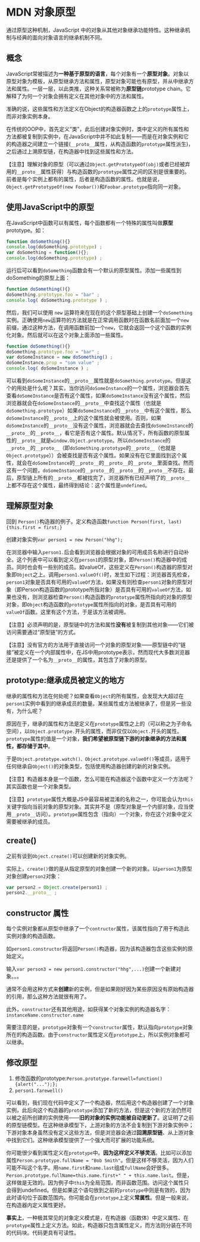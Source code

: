# MDN 对象原型

通过原型这种机制，JavaScript 中的对象从其他对象继承功能特性。这种继承机制与经典的面向对象语言的继承机制不同。

## 概念

JavaScript常被描述为**一种基于原型的语言**，每个对象有一个**原型对象**。对象以原型对象为模板，从原型继承方法和属性，原型对象可能也有原型，并从中继承方法和属性。一层一层，以此类推，这种关系常被称为**原型链**prototype chain。它解释了为何一个对象会拥有定义在其他对象中的方法和属性。

准确的说，这些属性和方法定义在Object的构造器函数之上的`prototype`属性上，而非对象实例本身。

在传统的OOP中，首先定义“类”，此后创建对象实例时，类中定义的所有属性和方法都被复制到实例中，在JavaScript中并不如此复制——而是在对象实例和它的构造器之间建立一个链接(`__proto__`属性，从构造函数的`prototype`属性派生)，之后通过上溯原型链，在构造器中找到这些属性和方法。

【注意】理解对象的原型（可以通过`Object.getPrototypeOf(obj)`或者已经被弃用的`__proto__`属性获得）与构造函数的`prototype`属性之间的区别是很重要的。前者是每个实例上都有的属性，后者是构造函数的属性。也就是说，`Object.getPrototypeOf(new Foobar())`和`Foobar.prototype`指向同一对象。

## 使用JavaScript中的原型

在JavaScript中函数可以有属性，每个函数都有一个特殊的属性叫做**原型**prototype。如：

```js
function doSomething(){}
console.log(doSomething.prototype) ;
var doSomething = function(){};
console.log(doSomething.prototype) ;
```

运行后可以看到`doSomething`函数会有一个默认的原型属性。添加一些属性到doSomething的原型上面：

```js
function doSomething(){}
doSomething.prototype.foo = "bar" ;
console.log( doSomething.prototype ) ;
```

然后，我们可以使用 `new` 运算符来在现在的这个原型基础上创建一个`doSomething`实例。正确使用`new`运算符的方法就是在正常调用函数时在函数名前面加一个`new`前缀，通过这种方法，在调用函数前加一个`new`，它就会返回一个这个函数的实例化对象。然后就可以在这个对象上面添加一些属性。

```js
function doSomething(){}
doSomething.prototype.foo = "bar" ;
var doSomeInstance = new doSomething() ;
doSomeInstance.prop = "som value" ;
console.log( doSomeInstance ) ;
```

可以看到`doSomeInstance`的`__proto__`属性就是`doSomething.prototype`。但是这个的用处是什么呢？其实，当你访问`doSomeInstance`的一个属性，浏览器会首先查看`doSomeInstance`是否有这个属性，如果`doSomeInstance`没有这个属性，然后浏览器就会在`doSomeInstance`的`__proto__`中查找这个属性（也就是`doSomething.prototype`）如果`doSomeInstance`的`__proto__`中有这个属性，那么`doSomeInstance`的`__proto__`上的这个属性就会被使用。否则，如果`doSomeInstance`的`__proto__`没有这个属性，浏览器就会去查找`doSomeInstance`的`__proto__`的`__proto__`，看它是否有这个属性。默认情况下，所有函数的原型属性的`__proto__`就是`window.Object.prototype`。所以`doSomeInstance`的`__proto__`的`__proto__`（即`doSomething.prototype`的`__proto__`（也就是`Object.prototype`））会被查找是否有这个属性。如果没有在它里面找到这个属性，就会在`doSomeInstance`的`__proto__`的`__proto__`的`__proto__`里面查找。然而这有一个问题，`doSomeInstance`的`__proto__`的`__proto__`的`__proto__`不存在。最后，原型链上所有的`__proto__`都被找完了，浏览器所有已经声明了的`__proto__`上都不存在这个属性，最终得到结论：这个属性是`undefined`。

## 理解原型对象

回到 `Person()`构造器的例子。定义构造函数`function Person(first, last){this.first = first;}`

创建对象实例`var person1 = new Person("hhg");`

在浏览器中输入`person1.`后会看到浏览器会根据对象的可用成员名称进行自动补全。这个列表中可以看到定义在`person1`的原型对象，即`Person()`构造器中的成员。同时也会有一些别的成员。如valueOf，这些定义在`Person()`构造器的原型对象即`Object`之上。调用`person1.valueOf()`时，发生如下过程：浏览器首先检查，`person1`对象是否具有可用的`valueOf`方法，如果没有则检查`person1`对象的原型对象（即Person构造函数的prototype所指对象）是否具有可用的`valueOf`方法，如果也没有，则浏览器检查`Person()`构造函数的`prototype`属性所指向的对象的原型对象，即`Object`构造函数的`prototype`属性所指向的对象，是否具有可用的`valueOf`函数。这里有这个方法，于是该方法被调用。

【注意】必须声明的是，原型链中的方法和属性**没有**被复制到其他对象——它们被访问需要通过“原型链”的方式。

【注意】没有官方的方法用于直接访问一个对象的原型对象——原型链中的“链接”被定义在一个内部属性中，在JS中用prototype表示，然而现代大多数浏览器还是提供了一个名为`__proto__`的属性，其包含了对象的原型。

## prototype:继承成员被定义的地方

继承的属性和方法在何处呢？如果查看`Object`的所有属性，会发现大大超过在`person1`实例中看到的继承成员的数量。某些属性或方法被继承了，但是另一些没有，为什么呢？

原因在于，继承的属性和方法是定义在`prototype`属性之上的（可以称之为子命名空间），以`Object.prototype.`开头的属性，而非仅仅以`Object.`开头的属性。`prototype`属性的值是一个对象，**我们希望被原型链下游的对象继承的方法和属性，都存储于其中**。

于是`Object.prototype.watch()、Object.prototype.valueOf()`等成员，适用于任何继承自`Object()`的对象类型，包括使用构造器创建的新的对象实例。

【注意】构造器本身是一个函数，怎么可能在构造器这个函数中定义一个方法呢？其实函数也是一个对象类型。

【注意】`prototype`属性大概是JS中最容易被混淆的名称之一，你可能会认为`this`关键字指向当前对象的原型对象。其实并不是（原型对象是一个内部对象，应当使用`__proto__`访问）。`prototype`属性包含（指向）一个对象，你在这个对象中定义需要被继承的成员。

## create()

之前有谈到`Object.create()`可以创建新的对象实例。

实际上，`create()`做的是从指定原型的对象创建一个新的对象。以`person1`为原型对象创建`person2`对象：

```js
var person2 = Object.create(person1) ;
person2.__proto__ ;
```
## constructor 属性

每个实例对象都从原型中继承了一个`contructor`属性，该属性指向了用于构造此实例对象的构造函数。

如`person1.constructor`将返回`Person()`构造器，因为该构造器包含这些实例的原始定义。

输入`var person3 = new person1.constructor("hhg",...)`创建一个新建对象。。。

通常不会用这种方式来**创建**新的实例，但是如果刚好因为某些原因没有原始构造器的引用，那么这种方法就很有用了。

此外，`constructor`还有其他用途，如获得某个对象实例的构造器名字：`instanceName.constructor.name`

需要注意的是，`prototype`对象有一个`constructor`属性，默认指向`prototype`对象所在的构造函数。由于`constructor`属性定义在`prototype`上，所以实例对象都可以继承。

## 修改原型

1. 修改函数的prototype:`Person.prototype.farewell=function(){alert("...");};`
2. `person1.farewell()`

可以看到，我们现在代码中定义了一个构造器，然后用这个构造器创建了一个对象实例，此后向这个构造器的`prototype`添加了新的方法，但是这个新的方法仍然可以被之前所创建的实例使用——**旧的对象的实例功能被自动更新了**。这证明了之前的原型链模型。在这种继承模型下，上游对象的方法不会复制到下游对象实例中；下游对象本身虽然没有定义这些方法，但是浏览器会通过**回溯原型链**、从上游对象中找到它们。这种继承模型提供了一个强大而可扩展的功能系统。

你可能很少看到属性定义在`prototype`中。**因为这样定义不够灵活**。比如可以添加属性`Person.prototype.fullName = "Bob Smith"`。但是这样不够灵活，因为人们可能不叫这个名字。用`name.first`和`name.last`组成`fullName`会好很多。`Person.prototype.fullName=this.name.first+" " + this.name.last`。但是，这样做是无效的。因为例子中`this`为全局范围，而非函数范围。访问这个属性只会得到undefined。但是如果这个语句放到之前的`prototype`中则是有效的，因为此时语句位于函数范围内。你可能会在`prototype`上定义**常属性**。但是一般来说，在构造器内定义属性更好。

**事实上**，一种极其常见的对象定义模式是，在构造器（函数体）中定义属性、在`prototype`属性上定义方法。如此，构造器只包含属性定义，而方法则分装在不同的代码块。代码更具有可读性。